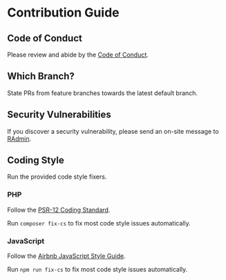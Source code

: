 # Contribution Guide

## Code of Conduct

Please review and abide by the [Code of Conduct](https://docs.retroachievements.org/Users-Code-of-Conduct/).

## Which Branch?

State PRs from feature branches towards the latest default branch.

## Security Vulnerabilities

If you discover a security vulnerability, please send an on-site message to [RAdmin](https://retroachievements.org/user/RAdmin). 

## Coding Style

Run the provided code style fixers.

### PHP

Follow the [PSR-12 Coding Standard](https://www.php-fig.org/psr/psr-12/).

Run `composer fix-cs` to fix most code style issues automatically.
 
### JavaScript

Follow the [Airbnb JavaScript Style Guide](https://github.com/airbnb/javascript).

Run `npm run fix-cs` to fix most code style issues automatically. 
